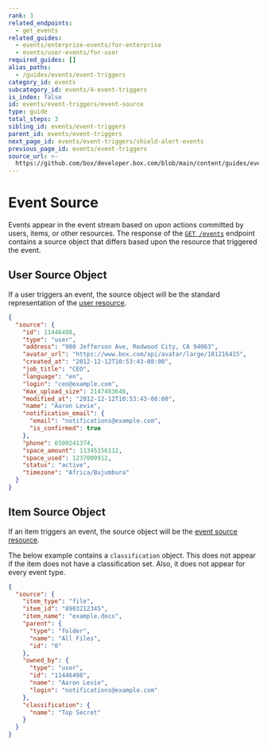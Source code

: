 ```yaml
---
rank: 3
related_endpoints:
  - get_events
related_guides:
  - events/enterprise-events/for-enterprise
  - events/user-events/for-user
required_guides: []
alias_paths:
  - /guides/events/event-triggers
category_id: events
subcategory_id: events/4-event-triggers
is_index: false
id: events/event-triggers/event-source
type: guide
total_steps: 3
sibling_id: events/event-triggers
parent_id: events/event-triggers
next_page_id: events/event-triggers/shield-alert-events
previous_page_id: events/event-triggers
source_url: >-
  https://github.com/box/developer.box.com/blob/main/content/guides/events/4-event-triggers/event-source.md
---
```

# Event Source

Events appear in the event stream based on upon actions committed by users,
items, or other resources. The response of the [`GET /events`](e://get_events)
endpoint contains a source object that differs based upon the resource that
triggered the event.

## User Source Object

If a user triggers an event, the source object will be the standard
representation of the [user resource](e://resources/user).

```json
{
  "source": {
    "id": 11446498,
    "type": "user",
    "address": "900 Jefferson Ave, Redwood City, CA 94063",
    "avatar_url": "https://www.box.com/api/avatar/large/181216415",
    "created_at": "2012-12-12T10:53:43-08:00",
    "job_title": "CEO",
    "language": "en",
    "login": "ceo@example.com",
    "max_upload_size": 2147483648,
    "modified_at": "2012-12-12T10:53:43-08:00",
    "name": "Aaron Levie",
    "notification_email": {
      "email": "notifications@example.com",
      "is_confirmed": true
    },
    "phone": 6509241374,
    "space_amount": 11345156112,
    "space_used": 1237009912,
    "status": "active",
    "timezone": "Africa/Bujumbura"
  }
}
```

## Item Source Object

If an item triggers an event, the source object will be the
[event source resource](e://resources/event-source).

<Message type='notice'>

The below example contains a `classification` object. This does not appear if
the item does not have a classification set. Also, it does not appear for
every event type.

</Message>

```json
{
  "source": {
    "item_type": "file",
    "item_id": "8903212345",
    "item_name": "example.docx",
    "parent": {
      "type": "folder",
      "name": "All Files",
      "id": "0"
    },
    "owned_by": {
      "type": "user",
      "id": "11446498",
      "name": "Aaron Levie",
      "login": "notifications@example.com"
    },
    "classification": {
      "name": "Top Secret"
    }
  }
}
```